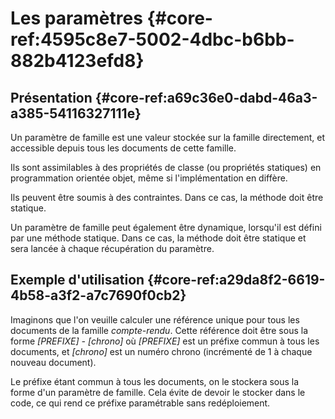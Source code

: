 # Les paramètres {#core-ref:4595c8e7-5002-4dbc-b6bb-882b4123efd8}

## Présentation {#core-ref:a69c36e0-dabd-46a3-a385-54116327111e}

Un paramètre de famille est une valeur stockée sur la famille directement,
et accessible depuis tous les documents de cette famille.

Ils sont assimilables à des propriétés de classe (ou propriétés statiques)
en programmation orientée objet, même si l'implémentation en diffère.

Ils peuvent être soumis à des contraintes.
Dans ce cas, la méthode doit être statique.

Un paramètre de famille peut également être dynamique,
lorsqu'il est défini par une méthode statique.
Dans ce cas, la méthode doit être statique et sera lancée à chaque récupération
du paramètre.

## Exemple d'utilisation {#core-ref:a29da8f2-6619-4b58-a3f2-a7c7690f0cb2}

Imaginons que l'on veuille calculer une référence unique pour tous les documents
de la famille *compte-rendu*. Cette référence doit être sous la forme
*[PREFIXE] - [chrono]* où *[PREFIXE]* est un préfixe commun à tous les documents,
et *[chrono]* est un numéro chrono (incrémenté de 1 à chaque nouveau document).

Le préfixe étant commun à tous les documents, on le stockera sous la forme d'un
paramètre de famille. Cela évite de devoir le stocker dans le code,
ce qui rend ce préfixe paramétrable sans redéploiement.
